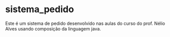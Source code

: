 # sistema_pedido

Este é um sistema de pedido desenvolvido nas aulas do curso do prof. Nélio Alves usando composição da linguagem java.
